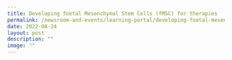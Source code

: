 ```yaml
---
title: Developing foetal Mesenchymal Stem Cells (fMSC) for therapies
permalink: /newsroom-and-events/learning-portal/developing-foetal-mesenchymal-stem-cells-fmsc-for-therapies/
date: 2022-08-24
layout: post
description: ""
image: ""
---
```

